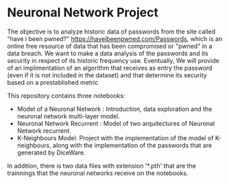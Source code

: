 # Neuronal Network Project

The objective is to analyze historic data of passwords from the site called "have i been pwned?" https://haveibeenpwned.com/Passwords, which is an online free resource of data that has been compromised or "pwned" in a data breach. We want to make a data analysis of the passwords and its security in respect of its historic frequency use. Eventually, We will provide of an implimentation of an algorithm that receives as entry the password (even if it is not included in the dataset) and that determine its security based on a prestablished metric

This repository contains three notebooks:

- Model of a Neuronal Network : Introduction, data exploration and the neuronal network multi-layer model.
- Neuronal Network Recurrent : Model of two arquitectures of Neuronal Network recurrent.
- K-Neighbours Model: Project with the implementation of the model of K-neighbours, along with the implementation of the passwords that are generated by DiceWare.

In addition, there is two data files with extension '*.pth' that are the trainnings that the neuronal networks receive on the notebooks. 


